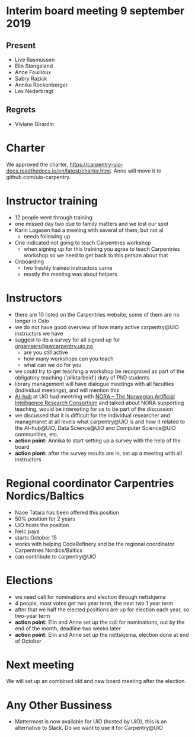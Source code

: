 # Interim board meeting 9 september 2019

## Present

* Live Rasmussen
* Elin Stangeland
* Anne Fouilloux
* Sabry Razick
* Annika Rockenberger
* Lex Nederbragt

## Regrets

* Viviane Girardin

# Charter

We approved the charter, https://carpentry-uio-docs.readthedocs.io/en/latest/charter.html. Anne will move it to github.com/uio-carpentry.

# Instructor training

* 12 people went through training
* one missed day two due to family matters and we lost our spot
* Karin Lagesen had a meeting with several of them, but not al
    - needs following up
* One indicated not going to teach Carpentries workshop
    - when signing up for this training you agree to teach Carpentries workshop so we need to get back to this person about that
* Onboarding
    - two freshly trained instructors came
    - mostly the meeting was about helpers

# Instructors

* there are 10 listed on the Carpentries website, some of them are no longer in Oslo
* we do not have good overview of how many active carpentry@UiO instructors we have
* suggest to do a survey for all signed up for organisers@swcarpentry.uio.no
    - are you still active
    - how many workshops can you teach
    - what can we do for you
* we could try to get teaching a workshop be recognised as part of the obligatory teaching ('pliktarbeid') duty of PhD students
* library management will have dialogue meetings with all faculties (individual meetings), and will mention this
* [AI-hub](https://www.uio.no/tjenester/it/forskning/kompetansehuber/uio-ai-hub-node-project/) at UiO had meetring with [NORA – The Norwegian Artificial Intelligence Research Consortium](https://www.nora.ai) and talked about NORA supporting teaching, would be interesting for us to be part of the discussion
* we discussed that it is difficult for the individual researcher and managmanet at all levels what carpentry@UiO is and how it related to the AI-hub@UiO, Data Science@UiO and Computer Science@UiO communities, etc.
* **action point:** Annika to start setting up a survey with the help of the board
* **action piont:** after the survey results are in, set up a meeting with all instructors

# Regional coordinator Carpentries Nordics/Baltics
* Naoe Tatara has been offered this position
* 50% position for 2 years
* UiO hosts the position
* NeIc pays
* starts October 15
* works with helping CodeRefinery and be the regional coordinator Carpentries Nordics/Baltics
* can contribute to carpentry@UiO

# Elections

* we need call for nominations and election through nettskjema
* 4 people, most votes get two year term, the next two 1 year term
* after that we half the elected positions are up for election each year, so two-year term
* **action point:** Elin and Anne set up the call for nominations, out by the end of the month, deadline two weeks later
* **action point:** Elin and Anne set up the nettskjema, election done at end of October

# Next meeting

We will set up an combined old and new board meeting after the election.

# Any Other Bussiness
* Mattermost is now available for UiO (hosted by UiO), this is an alternative to Slack. Do we want to use it for Carpentry@UiO
